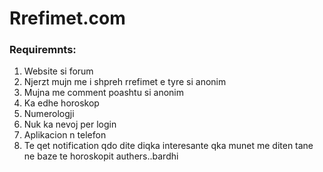 # Rrefimet.com


### Requiremnts:

1. Website si forum
2. Njerzt mujn me i shpreh rrefimet e tyre si anonim
3. Mujna me comment poashtu si anonim
4. Ka edhe horoskop
5. Numerologji
6. Nuk ka nevoj per login
7. Aplikacion n telefon
8. Te qet notification qdo dite diqka interesante qka munet me diten tane ne baze te horoskopit
  authers..bardhi
  